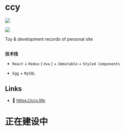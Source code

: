 # ccy

![](http://qaiuit270.bkt.clouddn.com/faces.jpg)

![](http://qaiuit270.bkt.clouddn.com/ccy.life-online-brightgreen.svg)

Toy & development records of personal site
##

**技术栈**

- `React` + `Redux` ( `dva` ) + `Immutable` + `Styled Components`

- `Egg` + `MySQL`

## Links

- 🥥 <https://ccy.life> 

# 正在建设中

